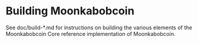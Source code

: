 Building Moonkabobcoin
================

See doc/build-*.md for instructions on building the various
elements of the Moonkabobcoin Core reference implementation of Moonkabobcoin.
